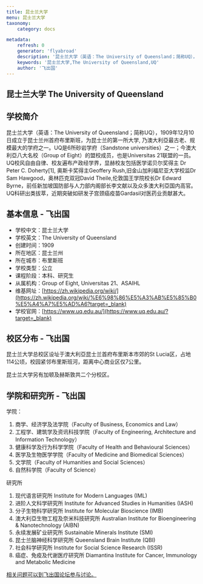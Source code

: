 ```yaml
---
title: 昆士兰大学
menu: 昆士兰大学
taxonomy:
    category: docs

metadata:
    refresh: 0
    generator: 'flyabroad'
    description: '昆士兰大学（英语：The University of Queensland；简称UQ），1909年12月10日成立于昆士兰州首府布里斯班，为昆士兰的第一所大学, 乃澳大利亞最古老、规模最大的学府之一。UQ是6所砂岩学府（Sandstone universities）之一；今澳大利亞八大名校（Group of Eight）的盟校成员，也是Universitas 21联盟的一员。UQ校风自由自律、校友遍布产政经学界，显赫校友包括医学诺贝尔奖得主 Dr Peter C. Doherty[1], 奥斯卡奖得主Geoffery Rush,旧金山加利福尼亚大学校监Dr Sam Hawgood，奥林匹克双冠David Theile,伦敦国王学院校长Dr Edward Byrne，前任新加坡国防部与人力部内阁部长李文献以及众多澳大利亞国内高官。UQ科研出类拔萃，近期突破如研发子宫颈癌疫苗Gardasil对医药业贡献甚大。'
    keywords: '昆士兰大学,The University of Queensland,UQ'
    author: '飞出国'
---
```


## 昆士兰大学 The University of Queensland ##

## 学校简介 ##

昆士兰大学（英语：The University of Queensland；简称UQ），1909年12月10日成立于昆士兰州首府布里斯班，为昆士兰的第一所大学, 乃澳大利亞最古老、规模最大的学府之一。UQ是6所砂岩学府（Sandstone universities）之一；今澳大利亞八大名校（Group of Eight）的盟校成员，也是Universitas 21联盟的一员。UQ校风自由自律、校友遍布产政经学界，显赫校友包括医学诺贝尔奖得主 Dr Peter C. Doherty[1], 奥斯卡奖得主Geoffery Rush,旧金山加利福尼亚大学校监Dr Sam Hawgood，奥林匹克双冠David Theile,伦敦国王学院校长Dr Edward Byrne，前任新加坡国防部与人力部内阁部长李文献以及众多澳大利亞国内高官。UQ科研出类拔萃，近期突破如研发子宫颈癌疫苗Gardasil对医药业贡献甚大。

## 基本信息 - 飞出国 ##

- 学校中文：昆士兰大学  
- 学校英文：The University of Queensland  
- 创建时间：1909
- 所在地区：昆士兰州 
- 所在城市：布里斯班  
- 学校类型：公立   
- 课程阶段：本科、研究生  
- 从属机构：Group of Eight, Universitas 21、ASAIHL  
- 维基网址：[https://zh.wikipedia.org/wiki/](https://zh.wikipedia.org/wiki/%E6%98%86%E5%A3%AB%E5%85%B0%E5%A4%A7%E5%AD%A6?target=_blank)   
- 学校官网：[https://www.uq.edu.au/](https://www.uq.edu.au/?target=_blank)

## 校区分布 - 飞出国 ##

昆士兰大学总校区设址于澳大利亞昆士兰首府布里斯本市郊的St Lucia区，占地114公顷，校园紧邻布里斯班河，距离中心商业区仅7公里。

昆士兰大学另有加顿及赫斯敦共二个分校区。

## 学院和研究所 - 飞出国 ##

学院：

1. 商学、经济学及法学院（Faculty of Business, Economics and Law）
2. 工程学、建筑学及资讯科技学院（Faculty of Engineering, Architecture and Information Technology）
3. 健康科学及行为科学学院（Faculty of Health and Behavioural Sciences）
4. 医学及生物医学学院（Faculty of Medicine and Biomedical Sciences）
5. 文学院（Faculty of Humanities and Social Sciences）
6. 自然科学院（Faculty of Science）

研究所

1. 现代语言研究所 Institute for Modern Languages (IML)
1. 进阶人文科学研究所 Institute for Advanced Studies in Humanities (IASH)
1. 分子生物科学研究所 Institute for Molecular Bioscience (IMB)
1. 澳大利亞生物工程及奈米科技研究所 Australian Institute for Bioengineering & Nanotechnology (AIBN)
1. 永续发展矿业研究所 Sustainable Minerals Institute (SMI)
1. 昆士兰脑神经科学研究所 Queensland Brain Institute (QBI)
1. 社会科学研究所 Institute for Social Science Research (ISSR)
1. 癌症、免疫及代谢医疗研究所 Diamantina Institute for Cancer, Immunology and Metabolic Medicine


[相关问题可以到飞出国论坛参与讨论。](http://bbs.fcgvisa.com/t/17256?target=_blank)